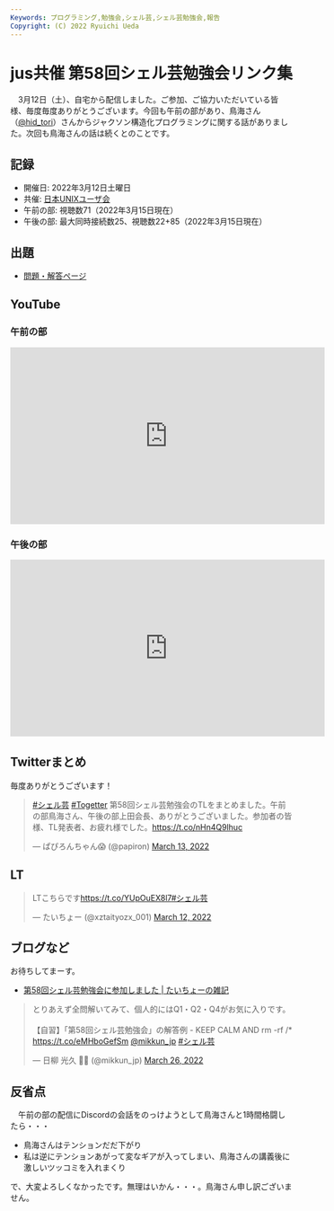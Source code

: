 ```yaml
---
Keywords: プログラミング,勉強会,シェル芸,シェル芸勉強会,報告
Copyright: (C) 2022 Ryuichi Ueda
---
```


# jus共催 第58回シェル芸勉強会リンク集


　3月12日（土）、自宅から配信しました。ご参加、ご協力いただいている皆様、毎度毎度ありがとうございます。今回も午前の部があり、鳥海さん（[@hid_tori](https://twitter.com/hid_tori)）さんからジャクソン構造化プログラミングに関する話がありました。次回も鳥海さんの話は続くとのことです。


## 記録

* 開催日: 2022年3月12日土曜日
* 共催: [日本UNIXユーザ会](https://www.jus.or.jp/)
* 午前の部: 視聴数71（2022年3月15日現在）
* 午後の部: 最大同時接続数25、視聴数22+85（2022年3月15日現在）


## 出題

* [問題・解答ページ](/?post=shellgei_58)


## YouTube

### 午前の部

<iframe width="560" height="315" src="https://www.youtube.com/embed/oSxFX0q9FxM" title="YouTube video player" frameborder="0" allow="accelerometer; autoplay; clipboard-write; encrypted-media; gyroscope; picture-in-picture" allowfullscreen></iframe>

### 午後の部

<iframe width="560" height="315" src="https://www.youtube.com/embed/-QuX_Zv5Asc" title="YouTube video player" frameborder="0" allow="accelerometer; autoplay; clipboard-write; encrypted-media; gyroscope; picture-in-picture" allowfullscreen></iframe>


## Twitterまとめ

毎度ありがとうございます！

<blockquote class="twitter-tweet" data-partner="tweetdeck"><p lang="ja" dir="ltr"><a href="https://twitter.com/hashtag/%E3%82%B7%E3%82%A7%E3%83%AB%E8%8A%B8?src=hash&amp;ref_src=twsrc%5Etfw">#シェル芸</a> <a href="https://twitter.com/hashtag/Togetter?src=hash&amp;ref_src=twsrc%5Etfw">#Togetter</a> 第58回シェル芸勉強会のTLをまとめました。午前の部鳥海さん、午後の部上田会長、ありがとうございました。参加者の皆様、TL発表者、お疲れ様でした。<a href="https://t.co/nHn4Q9lhuc">https://t.co/nHn4Q9lhuc</a></p>&mdash; ぱぴろんちゃん😱 (@papiron) <a href="https://twitter.com/papiron/status/1502843906530381830?ref_src=twsrc%5Etfw">March 13, 2022</a></blockquote>
<script async src="https://platform.twitter.com/widgets.js" charset="utf-8"></script>


## LT

<blockquote class="twitter-tweet" data-partner="tweetdeck"><p lang="ja" dir="ltr">LTこちらです<a href="https://t.co/YUpOuEX8l7">https://t.co/YUpOuEX8l7</a><a href="https://twitter.com/hashtag/%E3%82%B7%E3%82%A7%E3%83%AB%E8%8A%B8?src=hash&amp;ref_src=twsrc%5Etfw">#シェル芸</a></p>&mdash; たいちょー (@xztaityozx_001) <a href="https://twitter.com/xztaityozx_001/status/1502545236224253952?ref_src=twsrc%5Etfw">March 12, 2022</a></blockquote>
<script async src="https://platform.twitter.com/widgets.js" charset="utf-8"></script>


## ブログなど

お待ちしてまーす。

* [第58回シェル芸勉強会に参加しました | たいちょーの雑記](https://xztaityozx.hatenablog.com/entry/2022/03/16/003212)

<blockquote class="twitter-tweet" data-partner="tweetdeck"><p lang="ja" dir="ltr">とりあえず全問解いてみて、個人的にはQ1・Q2・Q4がお気に入りです。<br><br>【自習】「第58回シェル芸勉強会」の解答例 - KEEP CALM AND rm -rf /* <a href="https://t.co/eMHboGefSm">https://t.co/eMHboGefSm</a> <a href="https://twitter.com/mikkun_jp?ref_src=twsrc%5Etfw">@mikkun_jp</a> <a href="https://twitter.com/hashtag/%E3%82%B7%E3%82%A7%E3%83%AB%E8%8A%B8?src=hash&amp;ref_src=twsrc%5Etfw">#シェル芸</a></p>&mdash; 日柳 光久 💉💉 (@mikkun_jp) <a href="https://twitter.com/mikkun_jp/status/1507660349558112268?ref_src=twsrc%5Etfw">March 26, 2022</a></blockquote>
<script async src="https://platform.twitter.com/widgets.js" charset="utf-8"></script>

## 反省点

　午前の部の配信にDiscordの会話をのっけようとして鳥海さんと1時間格闘したら・・・

* 鳥海さんはテンションだだ下がり
* 私は逆にテンションあがって変なギアが入ってしまい、鳥海さんの講義後に激しいツッコミを入れまくり

で、大変よろしくなかったです。無理はいかん・・・。鳥海さん申し訳ございません。

